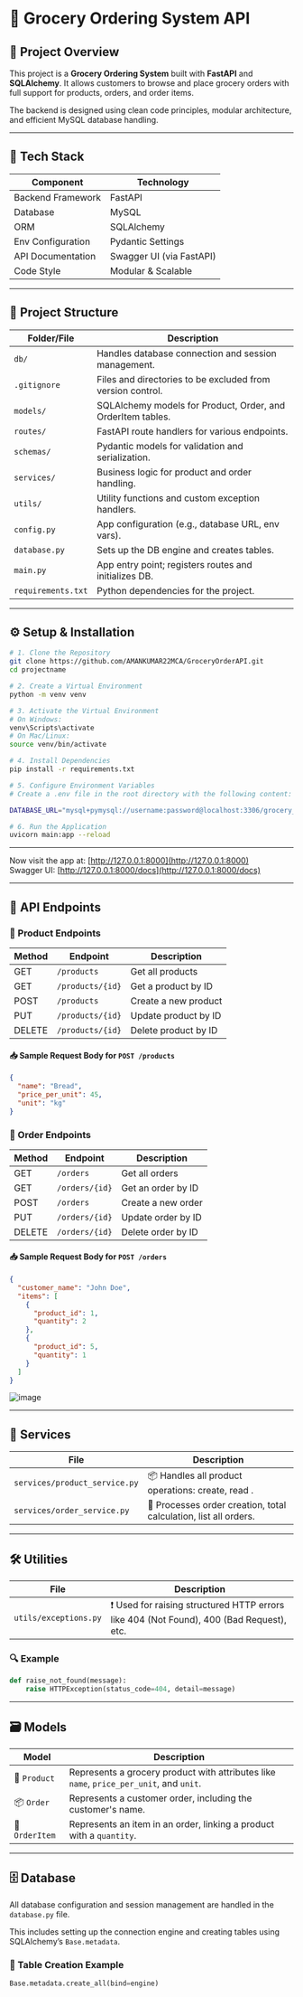 # 🛒 Grocery Ordering System API

## 🚀 Project Overview
This project is a **Grocery Ordering System** built with **FastAPI** and **SQLAlchemy**. It allows customers to browse and place grocery orders with full support for products, orders, and order items.

The backend is designed using clean code principles, modular architecture, and efficient MySQL database handling.

---

## 🧰 Tech Stack

| Component           | Technology              |
|--------------------|--------------------------|
| Backend Framework  | FastAPI                  |
| Database           | MySQL                    |
| ORM                | SQLAlchemy               |
| Env Configuration  | Pydantic Settings        |
| API Documentation  | Swagger UI (via FastAPI) |
| Code Style         | Modular & Scalable       |

---

## 📁 Project Structure

| Folder/File         | Description                                                  |
|---------------------|--------------------------------------------------------------|
| `db/`               | Handles database connection and session management.          |
| `.gitignore`        | Files and directories to be excluded from version control.   |
| `models/`           | SQLAlchemy models for Product, Order, and OrderItem tables.  |
| `routes/`           | FastAPI route handlers for various endpoints.                |
| `schemas/`          | Pydantic models for validation and serialization.            |
| `services/`         | Business logic for product and order handling.               |
| `utils/`            | Utility functions and custom exception handlers.             |
| `config.py`         | App configuration (e.g., database URL, env vars).            |
| `database.py`       | Sets up the DB engine and creates tables.                    |
| `main.py`           | App entry point; registers routes and initializes DB.         |
| `requirements.txt`  | Python dependencies for the project.                         |

---

## ⚙️ Setup & Installation

```bash
# 1. Clone the Repository
git clone https://github.com/AMANKUMAR22MCA/GroceryOrderAPI.git
cd projectname

# 2. Create a Virtual Environment
python -m venv venv

# 3. Activate the Virtual Environment
# On Windows:
venv\Scripts\activate
# On Mac/Linux:
source venv/bin/activate

# 4. Install Dependencies
pip install -r requirements.txt

# 5. Configure Environment Variables
# Create a .env file in the root directory with the following content:

DATABASE_URL="mysql+pymysql://username:password@localhost:3306/grocery_db"

# 6. Run the Application
uvicorn main:app --reload
```

---

Now visit the app at: [http://127.0.0.1:8000](http://127.0.0.1:8000)  
Swagger UI: [http://127.0.0.1:8000/docs](http://127.0.0.1:8000/docs)

---

## 📡 API Endpoints

### 🧺 Product Endpoints

| Method | Endpoint         | Description           |
|--------|------------------|-----------------------|
| GET    | `/products`      | Get all products      |
| GET    | `/products/{id}` | Get a product by ID   |
| POST   | `/products`      | Create a new product  |
| PUT    | `/products/{id}` | Update product by ID  |
| DELETE | `/products/{id}` | Delete product by ID  |

#### 📥 Sample Request Body for `POST /products`

```json
{
  "name": "Bread",
  "price_per_unit": 45,
  "unit": "kg"
}
```

### 🧾 Order Endpoints

| Method | Endpoint         | Description          |
|--------|------------------|----------------------|
| GET    | `/orders`        | Get all orders       |
| GET    | `/orders/{id}`   | Get an order by ID   |
| POST   | `/orders`        | Create a new order   |
| PUT    | `/orders/{id}`   | Update order by ID   |
| DELETE | `/orders/{id}`   | Delete order by ID   |

#### 📥 Sample Request Body for `POST /orders`

```json
{
  "customer_name": "John Doe",
  "items": [
    {
      "product_id": 1,
      "quantity": 2
    },
    {
      "product_id": 5,
      "quantity": 1
    }
  ]
}
```
![image](https://github.com/user-attachments/assets/cbe5684b-d337-40f5-81a2-b0d595c90665)

---

## 🔧 Services

| File                          | Description                                                      |
|-------------------------------|------------------------------------------------------------------|
| `services/product_service.py` | 📦 Handles all product operations: create, read . |
| `services/order_service.py`   | 🧾 Processes order creation, total calculation, list all orders.|

---

## 🛠️ Utilities

| File                     | Description                                                                      |
|--------------------------|----------------------------------------------------------------------------------|
| `utils/exceptions.py`   | ❗ Used for raising structured HTTP errors like 404 (Not Found), 400 (Bad Request), etc. |

### 🔍 Example

```python
def raise_not_found(message):
    raise HTTPException(status_code=404, detail=message)
```

---

## 🗃️ Models

| Model         | Description                                                                 |
|---------------|-----------------------------------------------------------------------------|
| 🛒 `Product`   | Represents a grocery product with attributes like `name`, `price_per_unit`, and `unit`. |
| 📦 `Order`     | Represents a customer order, including the customer's name.                |
| 📄 `OrderItem` | Represents an item in an order, linking a product with a `quantity`.       |

---

## 🗄️ Database

All database configuration and session management are handled in the `database.py` file.

This includes setting up the connection engine and creating tables using SQLAlchemy’s `Base.metadata`.

### 🔧 Table Creation Example

```python
Base.metadata.create_all(bind=engine)
```

